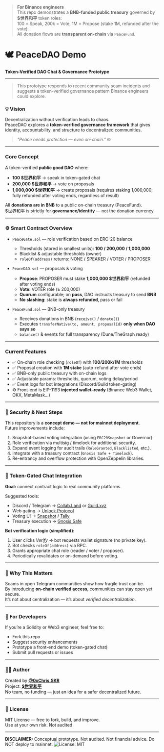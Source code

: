 > **For Binance engineers**  
> This repo demonstrates a **BNB-funded public treasury** governed by **$世界和平** token roles:  
> 100 = Speak, 200k = Vote, 1M = Propose (stake 1M, refunded after the vote).  
> All donation flows are **transparent on-chain** via `PeaceFund`.

 
# 🕊️ PeaceDAO Demo  
**Token-Verified DAO Chat & Governance Prototype**  

---
> This prototype responds to recent community scam incidents and suggests a token-verified governance pattern Binance engineers could explore.

### 💡 Vision
Decentralization without verification leads to chaos.  
PeaceDAO explores a **token-verified governance framework** that gives identity, accountability, and structure to decentralized communities.

> *"Peace needs protection — even on-chain."* ☮️

---

### Core Concept

A token-verified **public good DAO** where:
- **100 $世界和平** → speak in token-gated chat
- **200,000 $世界和平** → vote on proposals
- **1,000,000 $世界和平** → create proposals (requires staking 1,000,000; fully refunded after voting ends, regardless of result)

All **donations are in BNB** to a public on-chain treasury (PeaceFund).  
$世界和平 is strictly for **governance/identity** — not the donation currency.

---

### ⚙️ Smart Contract Overview

- `PeaceGate.sol` — role verification based on ERC-20 balance  
  - Thresholds (stored in smallest units): **100 / 200,000 / 1,000,000**
  - Blacklist & adjustable thresholds (owner)
  - `roleOf(address)` returns: NONE / SPEAKER / VOTER / PROPOSER

- `PeaceDAO.sol` — proposals & voting
  - **Propose**: PROPOSER must stake **1,000,000 $世界和平** (refunded after voting ends)
  - **Vote**: VOTER role (≥ 200,000)
  - **Quorum** configurable; on **pass**, DAO instructs treasury to send **BNB**
  - **No slashing**: stake is **always refunded**, pass or fail

- `PeaceFund.sol` — BNB-only treasury
  - Receives donations in BNB (`receive()` / `donate()`)
  - Executes `transferNative(to, amount, proposalId)` **only when DAO says so**
  - `balance()` & events for full transparency (Dune/TheGraph ready)

---

### Current Features

- ✅ On-chain role checking (`roleOf`) with **100/200k/1M** thresholds
- ✅ Proposal creation with **1M stake** (auto-refund after vote ends)
- ✅ BNB-only public treasury with on-chain logs
- ✅ Adjustable params: thresholds, quorum, voting delay/period
- ✅ Event logs for bot integrations (Discord/Guild token-gating)
- ⚙️ Front-end is EIP-1193 **injected wallet–ready** (Binance Web3 Wallet, OKX, MetaMask…)


---

### 🔐 Security & Next Steps
This repository is a **concept demo — not for mainnet deployment**.  
Future improvements include:
1. Snapshot-based voting integration (using `ERC20Snapshot` or Governor).  
2. Role verification via multisig / timelock for additional security.  
3. Expand event logging for audit trails (`RoleGranted`, `Blacklisted`, etc.).  
4. Integrate with a treasury contract (`Gnosis Safe + Timelock`).  
5. Re-entrancy and overflow protection with OpenZeppelin libraries.  

---

### 🤖 Token-Gated Chat Integration
**Goal:** connect contract logic to real community platforms.

Suggested tools:
- Discord / Telegram → [Collab.Land](https://collab.land/) or [Guild.xyz](https://guild.xyz/)  
- Web gating → [Unlock Protocol](https://unlock-protocol.com/)  
- Voting UI → [Snapshot](https://snapshot.org/) / [Tally](https://tally.xyz/)  
- Treasury execution → [Gnosis Safe](https://gnosis-safe.io/)  

**Bot verification logic (simplified):**
1. User clicks *Verify* → bot requests wallet signature (no private key).  
2. Bot checks `roleOf(address)` via RPC.  
3. Grants appropriate chat role (reader / voter / proposer).  
4. Periodically revalidates or on-demand before voting.

---

### 🧠 Why This Matters
Scams in open Telegram communities show how fragile trust can be.  
By introducing **on-chain verified access**, communities can stay open yet secure.  
It’s not about centralization — it’s about *verified decentralization*.

---

### 🧰 For Developers
If you’re a Solidity or Web3 engineer, feel free to:
- Fork this repo  
- Suggest security enhancements  
- Prototype a front-end demo (token-gated chat)  
- Submit pull requests or issues  

---

### 🧑‍💻 Author
Created by **[@0xChris.SKR](https://twitter.com/0xChris_SKR)**  
Project: **[$世界和平](https://twitter.com/search?q=%24世界和平&src=typed_query)**  
No team, no funding — just an idea for a safer decentralized future.  

---

### 🪪 License
MIT License — free to fork, build, and improve.  
Use at your own risk. Not audited.

---
**DISCLAIMER:** Conceptual prototype. Not audited. Not financial advice. Do NOT deploy to mainnet.
![License: MIT](https://img.shields.io/badge/License-MIT-green.svg)

